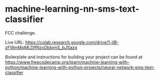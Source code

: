 # machine-learning-nn-sms-text-classifier

FCC challenge.

Live URL: https://colab.research.google.com/drive/1-iIB-zFWmMpMLDlfNzxDbbimS_bJSazq

Boilerplate and instructions for building your project can be found at https://www.freecodecamp.org/learn/machine-learning-with-python/machine-learning-with-python-projects/neural-network-sms-text-classifier
